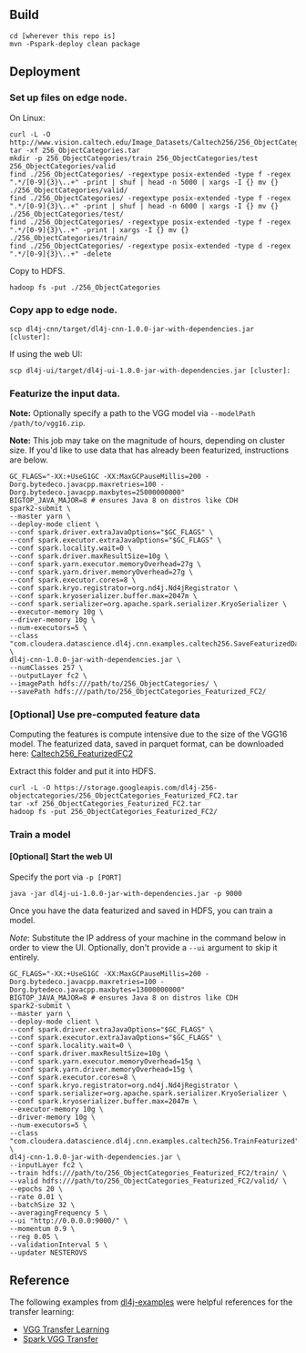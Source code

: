 ## Build

````
cd [wherever this repo is]
mvn -Pspark-deploy clean package
````

## Deployment

### Set up files on edge node.

On Linux:

````
curl -L -O http://www.vision.caltech.edu/Image_Datasets/Caltech256/256_ObjectCategories.tar
tar -xf 256_ObjectCategories.tar
mkdir -p 256_ObjectCategories/train 256_ObjectCategories/test 256_ObjectCategories/valid
find ./256_ObjectCategories/ -regextype posix-extended -type f -regex ".*/[0-9]{3}\..+" -print | shuf | head -n 5000 | xargs -I {} mv {} ./256_ObjectCategories/valid/
find ./256_ObjectCategories/ -regextype posix-extended -type f -regex ".*/[0-9]{3}\..+" -print | shuf | head -n 6000 | xargs -I {} mv {} ./256_ObjectCategories/test/
find ./256_ObjectCategories/ -regextype posix-extended -type f -regex ".*/[0-9]{3}\..+" -print | xargs -I {} mv {} ./256_ObjectCategories/train/
find ./256_ObjectCategories/ -regextype posix-extended -type d -regex ".*/[0-9]{3}\..+" -delete
````

Copy to HDFS.

````
hadoop fs -put ./256_ObjectCategories
````

### Copy app to edge node.

````
scp dl4j-cnn/target/dl4j-cnn-1.0.0-jar-with-dependencies.jar [cluster]:
````

If using the web UI:

````
scp dl4j-ui/target/dl4j-ui-1.0.0-jar-with-dependencies.jar [cluster]:
````

### Featurize the input data.

**Note:** Optionally specify a path to the VGG model via `--modelPath /path/to/vgg16.zip`.

**Note:** This job may take on the magnitude of hours, depending on cluster size. If you'd like to use data that has already
been featurized, instructions are below.

````
GC_FLAGS="-XX:+UseG1GC -XX:MaxGCPauseMillis=200 -Dorg.bytedeco.javacpp.maxretries=100 -Dorg.bytedeco.javacpp.maxbytes=25000000000"
BIGTOP_JAVA_MAJOR=8 # ensures Java 8 on distros like CDH
spark2-submit \
--master yarn \
--deploy-mode client \
--conf spark.driver.extraJavaOptions="$GC_FLAGS" \
--conf spark.executor.extraJavaOptions="$GC_FLAGS" \
--conf spark.locality.wait=0 \
--conf spark.driver.maxResultSize=10g \
--conf spark.yarn.executor.memoryOverhead=27g \
--conf spark.yarn.driver.memoryOverhead=27g \
--conf spark.executor.cores=8 \
--conf spark.kryo.registrator=org.nd4j.Nd4jRegistrator \
--conf spark.kryoserializer.buffer.max=2047m \
--conf spark.serializer=org.apache.spark.serializer.KryoSerializer \
--executor-memory 10g \
--driver-memory 10g \
--num-executors=5 \
--class "com.cloudera.datascience.dl4j.cnn.examples.caltech256.SaveFeaturizedData" \
dl4j-cnn-1.0.0-jar-with-dependencies.jar \
--numClasses 257 \
--outputLayer fc2 \
--imagePath hdfs:///path/to/256_ObjectCategories/ \
--savePath hdfs:///path/to/256_ObjectCategories_Featurized_FC2/
````

### \[Optional\] Use pre-computed feature data

Computing the features is compute intensive due to the size of the VGG16
model. The featurized data, saved in parquet format, can be downloaded
here: [Caltech256_FeaturizedFC2](https://storage.googleapis.com/dl4j-256-objectcategories/256_ObjectCategories_Featurized_FC2.tar)

Extract this folder and put it into HDFS.

````
curl -L -O https://storage.googleapis.com/dl4j-256-objectcategories/256_ObjectCategories_Featurized_FC2.tar
tar -xf 256_ObjectCategories_Featurized_FC2.tar
hadoop fs -put 256_ObjectCategories_Featurized_FC2/
````

### Train a model

#### \[Optional\] Start the web UI

Specify the port via `-p [PORT]`

````
java -jar dl4j-ui-1.0.0-jar-with-dependencies.jar -p 9000

````

Once you have the data featurized and saved in HDFS, you can train a model.

*Note*: Substitute the IP address of your machine in the command below in order to view the UI.
Optionally, don't provide a `--ui` argument to skip it entirely.

````
GC_FLAGS="-XX:+UseG1GC -XX:MaxGCPauseMillis=200 -Dorg.bytedeco.javacpp.maxretries=100 -Dorg.bytedeco.javacpp.maxbytes=13000000000"
BIGTOP_JAVA_MAJOR=8 # ensures Java 8 on distros like CDH
spark2-submit \
--master yarn \
--deploy-mode client \
--conf spark.driver.extraJavaOptions="$GC_FLAGS" \
--conf spark.executor.extraJavaOptions="$GC_FLAGS" \
--conf spark.locality.wait=0 \
--conf spark.driver.maxResultSize=10g \
--conf spark.yarn.executor.memoryOverhead=15g \
--conf spark.yarn.driver.memoryOverhead=15g \
--conf spark.executor.cores=8 \
--conf spark.kryo.registrator=org.nd4j.Nd4jRegistrator \
--conf spark.serializer=org.apache.spark.serializer.KryoSerializer \
--conf spark.kryoserializer.buffer.max=2047m \
--executor-memory 10g \
--driver-memory 10g \
--num-executors=5 \
--class "com.cloudera.datascience.dl4j.cnn.examples.caltech256.TrainFeaturized" \
dl4j-cnn-1.0.0-jar-with-dependencies.jar \
--inputLayer fc2 \
--train hdfs:///path/to/256_ObjectCategories_Featurized_FC2/train/ \
--valid hdfs:///path/to/256_ObjectCategories_Featurized_FC2/valid/ \
--epochs 20 \
--rate 0.01 \
--batchSize 32 \
--averagingFrequency 5 \
--ui "http://0.0.0.0:9000/" \
--momentum 0.9 \
--reg 0.05 \
--validationInterval 5 \
--updater NESTEROVS
````

## Reference

The following examples from [dl4j-examples](https://github.com/deeplearning4j/dl4j-examples)
were helpful references for the transfer learning:

* [VGG Transfer Learning](https://github.com/deeplearning4j/dl4j-examples/blob/master/dl4j-examples/src/main/java/org/deeplearning4j/examples/transferlearning/vgg16/EditAtBottleneckOthersFrozen.java)
* [Spark VGG Transfer](https://github.com/deeplearning4j/dl4j-examples/blob/master/dl4j-spark-examples/dl4j-spark/src/main/java/org/deeplearning4j/transferlearning/vgg16/FitFromFeaturized.java)
